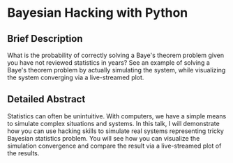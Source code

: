 # Bayesian Hacking with Python

## Brief Description
What is the probability of correctly solving a Baye's theorem problem given you have not reviewed statistics in years?  See an example of solving a Baye's theorem problem by actually simulating the system, while visualizing the system converging via a live-streamed plot.

## Detailed Abstract
Statistics can often be unintuitive. With computers, we have a simple means to simulate complex situations and systems. In this talk, I will demonstrate how you can use hacking skills to simulate real systems representing tricky Bayesian statistics problem. You will see how you can visualize the simulation convergence and compare the result via a live-streamed plot of the results.
